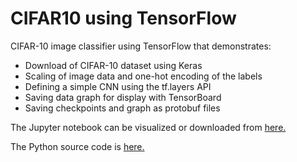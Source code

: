 # CIFAR10 using TensorFlow
CIFAR-10 image classifier using TensorFlow that demonstrates:

- Download of CIFAR-10 dataset using Keras
- Scaling of image data and one-hot encoding of the labels
- Defining a simple CNN using the tf.layers API
- Saving data graph for display with TensorBoard
- Saving checkpoints and graph as protobuf files


The Jupyter notebook can be visualized or downloaded from <a href="https://github.com/foolmarks/cifar10_tensorflow/blob/master/cifar10_tf.ipynb">here.</a> 

The Python source code is <a href="https://github.com/foolmarks/cifar10_tensorflow/blob/master/cifar10_tf.py">here.</a>
